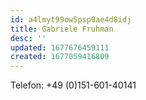 ```yaml
---
id: a4lmyt99ow5psp0ae4d8idj
title: Gabriele Fruhman
desc: ''
updated: 1677676459111
created: 1677059416809
---
```

Telefon: +49 (0)151-601-40141